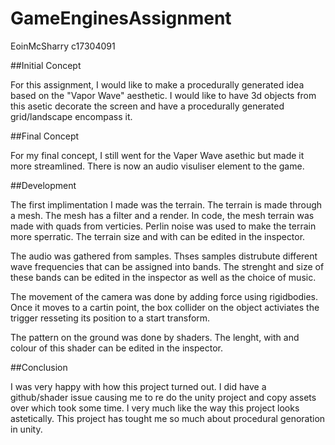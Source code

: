 # GameEnginesAssignment
 EoinMcSharry c17304091

##Initial Concept

For this assignment, I would like to make a procedurally generated idea based on the "Vapor Wave" aesthetic.
I would like to have 3d objects from this asetic decorate the screen and have a procedurally generated grid/landscape encompass it.

##Final Concept

For my final concept, I still went for the Vaper Wave asethic but made it more streamlined. There is now an audio visuliser element to the game.

##Development

The first implimentation I made was the terrain. The terrain is made through a mesh. The mesh has a filter and a render. In code, the mesh terrain was made with quads from verticies. Perlin noise was used to make the terrain more sperratic. The terrain size and with can be edited in the inspector.

The audio was gathered from samples. Thses samples distrubute different wave frequencies that can be assigned into bands. The strenght and size of these bands can be edited in the inspector as well as the choice of music.

The movement of the camera was done by adding force using rigidbodies. Once it moves to a cartin point, the box collider on the object activiates the trigger resseting its position to a start transform.

The pattern on the ground was done by shaders. The lenght, with and colour of this shader can be edited in the inspector.

##Conclusion

I was very happy with how this project turned out. I did have a github/shader issue causing me to re do the unity project and copy assets over which took some time. I very much like the way this project looks astetically. This project has tought me so much about procedural genoration in unity.
